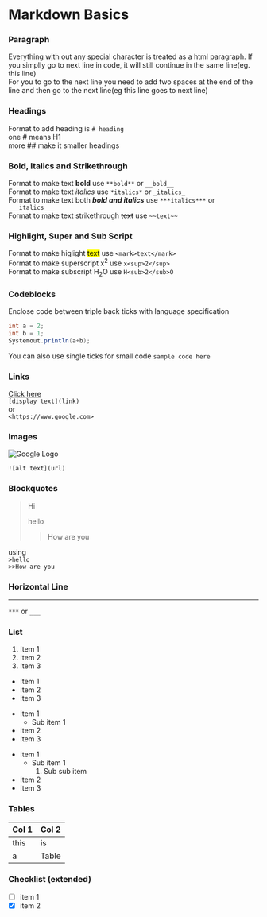 # Markdown Basics

### Paragraph
Everything with out any special character is treated as a html paragraph.
If you simplly go to next line in code, it will still continue in the same line(eg. this line)  
For you to go to the next line you need to add two spaces at the end of the line and then go to the next line(eg this line goes to next line)

### Headings
Format to add heading is `# heading`  
one # means H1  
more ## make it smaller headings

### Bold, Italics and Strikethrough
Format to make text **bold** use `**bold**` or `__bold__`  
Format to make text *italics* use `*italics*` or `_italics_`  
Format to make text both ***bold and italics*** use `***italics***` or `___italics___`  
Format to make text strikethrough ~~text~~  use `~~text~~ `

### Highlight, Super and Sub Script
Format to make higlight <mark>text</mark> use `<mark>text</mark>`  
Format to make superscript x<sup>2</sup> use `x<sup>2</sup>`   
Format to make subscript H<sub>2</sub>O use `H<sub>2</sub>O`  

### Codeblocks
Enclose code between triple back ticks with language specification
```java
int a = 2;
int b = 1;
Systemout.println(a+b);
```

You can also use single ticks for small code `sample code here`

### Links
[Click here](https://www.google.com)  
`[display text](link)`  
or  
`<https://www.google.com>`

### Images
![Google Logo](https://images.fastcompany.com/image/upload/fc/3050613-inline-i-2-googles-new-logo-copy.webp)

`![alt text](url)`

### Blockquotes
>Hi
>
>hello
>>How are you
 
 using  
`>hello`  
`>>How are you`

### Horizontal Line
***
`***`
or
`___`

### List

1. Item 1
2. Item 2
3. Item 3

* Item 1
* Item 2
* Item 3

- Item 1
    - Sub item 1
- Item 2
- Item 3

+ Item 1
    - Sub item 1
        1. Sub sub item
+ Item 2
+ Item 3

### Tables

| Col 1 | Col 2 |
| ----- |-------|
|this| is|
|a| Table|

### Checklist (extended)
- [ ] item 1
- [X] item 2
